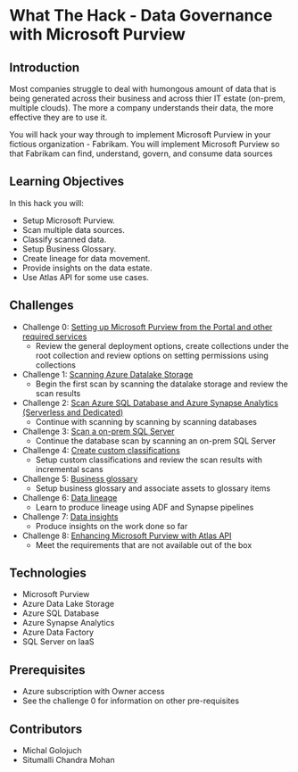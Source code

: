 # What The Hack - Data Governance with Microsoft Purview
## Introduction
Most companies struggle to deal with humongous amount of data that is being generated across their business and across thier IT estate (on-prem, multiple clouds). The more a company understands their data, the more effective they are to use it.

You will hack your way through to implement Microsoft Purview in your fictious organization - Fabrikam. You will implement Microsoft Purview so that Fabrikam can find, understand, govern, and consume data sources

## Learning Objectives
In this hack you will:
- Setup Microsoft Purview.
- Scan multiple data sources.
- Classify scanned data.
- Setup Business Glossary.
- Create lineage for data movement.
- Provide insights on the data estate.
- Use Atlas API for some use cases.

## Challenges
-  Challenge 0: [Setting up Microsoft Purview from the Portal and other required services](./Student/Challenge0.md)
   -  Review the general deployment options, create collections under the root collection and review options on setting permissions using collections
-  Challenge 1: [Scanning Azure Datalake Storage](./Student/Challenge1.md)
   -  Begin the first scan by scanning the datalake storage and review the scan results
-  Challenge 2: [Scan Azure SQL Database and Azure Synapse Analytics (Serverless and Dedicated)](./Student/Challenge2.md)
   -  Continue with scanning by scanning by scanning databases
-  Challenge 3: [Scan a on-prem SQL Server](./Student/Challenge3.md)
   -  Continue the database scan by scanning an on-prem SQL Server
-  Challenge 4: [Create custom classifications](./Student/Challenge4.md)
   -  Setup custom classifications and review the scan results with incremental scans
-  Challenge 5: [Business glossary](./Student/Challenge5.md)
   -  Setup business glossary and associate assets to glossary items
-  Challenge 6: [Data lineage](./Student/Challenge6.md)
   -  Learn to produce lineage using ADF and Synapse pipelines
-  Challenge 7: [Data insights](./Student/Challenge7.md)
   -  Produce insights on the work done so far
-  Challenge 8: [Enhancing Microsoft Purview with Atlas API](./Student/Challenge8.md)
   -  Meet the requirements that are not available out of the box

## Technologies
-  Microsoft Purview
-  Azure Data Lake Storage
-  Azure SQL Database
-  Azure Synapse Analytics
-  Azure Data Factory
-  SQL Server on IaaS

## Prerequisites
-  Azure subscription with Owner access
-  See the challenge 0 for information on other pre-requisites

## Contributors
- Michal Golojuch
- Situmalli Chandra Mohan
